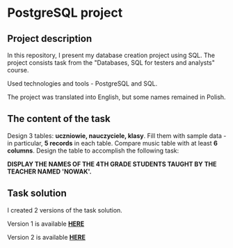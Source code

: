 # **PostgreSQL project**

## Project description

In this repository, I present my database creation project using SQL. The project consists task from the "Databases, SQL for testers and analysts" course.

Used technologies and tools - PostgreSQL and SQL.
 
The project was translated into English, but some names remained in Polish. 


## The content of the task

Design 3 tables: **uczniowie, nauczyciele, klasy**. Fill them with sample data - in particular, **5 records** in each table. Compare music table with at least **6 columns**. Design the table to accomplish the following task:

**DISPLAY THE NAMES OF THE 4TH GRADE STUDENTS TAUGHT BY THE TEACHER NAMED 'NOWAK'.**

## Task solution

I created 2 versions of the task solution.

Version 1 is available **[HERE](https://github.com/pawelhachula/PostgreSQL/blob/main/Version%201/README_1.md)**

Version 2 is available **[HERE](https://github.com/pawelhachula/PostgreSQL/blob/main/Version%202/README_2.md)**
